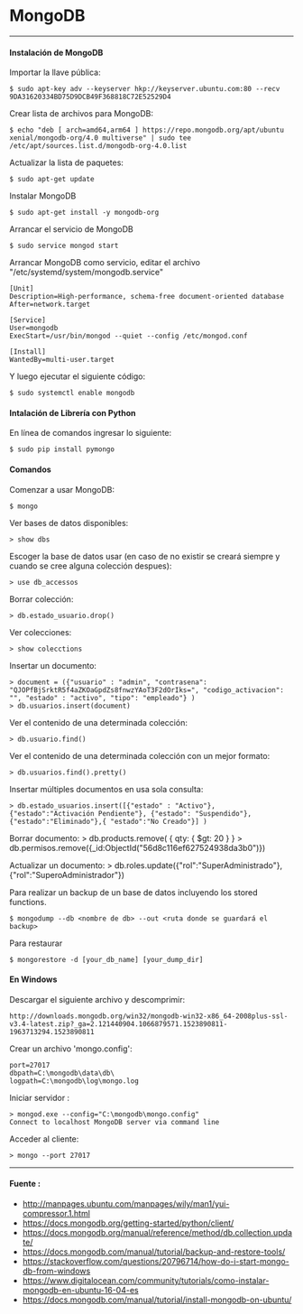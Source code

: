 # MongoDB

---

#### Instalación de MongoDB

Importar la llave pública:

    $ sudo apt-key adv --keyserver hkp://keyserver.ubuntu.com:80 --recv 9DA31620334BD75D9DCB49F368818C72E52529D4
    
Crear lista de archivos para MongoDB:

    $ echo "deb [ arch=amd64,arm64 ] https://repo.mongodb.org/apt/ubuntu xenial/mongodb-org/4.0 multiverse" | sudo tee /etc/apt/sources.list.d/mongodb-org-4.0.list
    
Actualizar la lista de paquetes:

    $ sudo apt-get update
    
Instalar MongoDB

    $ sudo apt-get install -y mongodb-org
    
Arrancar el servicio de MongoDB
    
    $ sudo service mongod start
    
Arrancar MongoDB como servicio, editar el archivo "/etc/systemd/system/mongodb.service"

```
[Unit]
Description=High-performance, schema-free document-oriented database
After=network.target

[Service]
User=mongodb
ExecStart=/usr/bin/mongod --quiet --config /etc/mongod.conf

[Install]
WantedBy=multi-user.target

```
Y luego ejecutar el siguiente código:

    $ sudo systemctl enable mongodb

#### Intalación de Librería con Python

En línea de comandos ingresar lo siguiente:

    $ sudo pip install pymongo
    
#### Comandos

Comenzar a usar MongoDB:
    
    $ mongo

Ver bases de datos disponibles:

    > show dbs

Escoger la base de datos usar (en caso de no existir se creará siempre y cuando se cree alguna colección despues):

    > use db_accessos
    
Borrar colección:

    > db.estado_usuario.drop()
    
Ver colecciones:

    > show colecctions
    
Insertar un documento:

    > document = ({"usuario" : "admin", "contrasena": "QJOPfBjSrktR5f4aZKOaGpdZs8fnwzYAoT3F2dOrIks=", "codigo_activacion": "", "estado" : "activo", "tipo": "empleado"} )
    > db.usuarios.insert(document)

Ver el contenido de una determinada colección:
    
    > db.usuario.find()
    
Ver el contenido de una determinada colección con un mejor formato:

    > db.usuarios.find().pretty()
    
Insertar múltiples documentos en usa sola consulta:

    > db.estado_usuarios.insert([{"estado" : "Activo"}, {"estado":"Activación Pendiente"}, {"estado": "Suspendido"}, {"estado":"Eliminado"},{ "estado":"No Creado"}] )
    
Borrar documento:
    > db.products.remove( { qty: { $gt: 20 } }
    > db.permisos.remove({_id:ObjectId("56d8c116ef627524938da3b0")})

Actualizar un documento:
    > db.roles.update({"rol":"SuperAdministrado"}, {"rol":"SuperoAdministrador"})
    
Para realizar un backup de un base de datos incluyendo los stored functions.

    $ mongodump --db <nombre de db> --out <ruta donde se guardará el backup>
    
Para restaurar

    $ mongorestore -d [your_db_name] [your_dump_dir]
    
#### En Windows

Descargar el siguiente archivo y descomprimir:

    http://downloads.mongodb.org/win32/mongodb-win32-x86_64-2008plus-ssl-v3.4-latest.zip?_ga=2.121440904.1066879571.1523890811-1963713294.1523890811
    
Crear un archivo 'mongo.config':
  
    port=27017
    dbpath=C:\mongodb\data\db\
    logpath=C:\mongodb\log\mongo.log
    
Iniciar servidor :

    > mongod.exe --config="C:\mongodb\mongo.config"
    Connect to localhost MongoDB server via command line

Acceder al cliente:

    > mongo --port 27017

---

#### Fuente : 

+ http://manpages.ubuntu.com/manpages/wily/man1/yui-compressor.1.html
+ https://docs.mongodb.org/getting-started/python/client/
+ https://docs.mongodb.org/manual/reference/method/db.collection.update/
+ https://docs.mongodb.com/manual/tutorial/backup-and-restore-tools/
+ https://stackoverflow.com/questions/20796714/how-do-i-start-mongo-db-from-windows
+ https://www.digitalocean.com/community/tutorials/como-instalar-mongodb-en-ubuntu-16-04-es
+ https://docs.mongodb.com/manual/tutorial/install-mongodb-on-ubuntu/